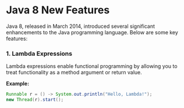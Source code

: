 # Java 8 New Features

Java 8, released in March 2014, introduced several significant enhancements to the Java programming language. Below are some key features:

### 1. Lambda Expressions
Lambda expressions enable functional programming by allowing you to treat functionality as a method argument or return value.

**Example:**
```java
Runnable r = () -> System.out.println("Hello, Lambda!");
new Thread(r).start();